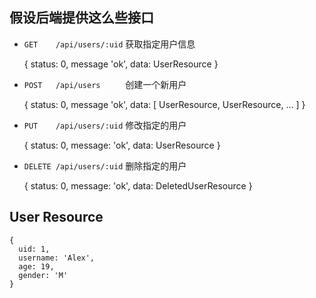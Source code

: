 
## 假设后端提供这么些接口

* `GET    /api/users/:uid` 获取指定用户信息

    {
      status: 0,
      message 'ok',
      data: UserResource
    }
    
* `POST   /api/users     ` 创建一个新用户  

    {
      status: 0,
      message 'ok',
      data: [
        UserResource,
        UserResource,
        ...
      ]
    }

* `PUT    /api/users/:uid` 修改指定的用户

    {
      status: 0,
      message: 'ok',
      data: UserResource
    }

* `DELETE /api/users/:uid` 删除指定的用户

    {
      status: 0,
      message: 'ok',
      data: DeletedUserResource
    }

## User Resource

```
{
  uid: 1,
  username: 'Alex',
  age: 19,
  gender: 'M'
}
```

